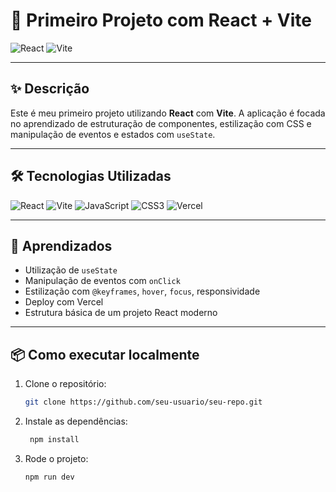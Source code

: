 # 🚀 Primeiro Projeto com React + Vite

![React](https://img.shields.io/badge/React-20232A?style=for-the-badge&logo=react&logoColor=61DAFB)
![Vite](https://img.shields.io/badge/Vite-646CFF?style=for-the-badge&logo=vite&logoColor=FFD62E)

---

## ✨ Descrição

Este é meu primeiro projeto utilizando **React** com **Vite**. A aplicação é focada no aprendizado de estruturação de componentes, estilização com CSS e manipulação de eventos e estados com `useState`.

---

## 🛠️ Tecnologias Utilizadas

![React](https://img.shields.io/badge/React-20232A?style=for-the-badge&logo=react&logoColor=61DAFB)
![Vite](https://img.shields.io/badge/Vite-646CFF?style=for-the-badge&logo=vite&logoColor=white)
![JavaScript](https://img.shields.io/badge/JavaScript-F7DF1E?style=for-the-badge&logo=javascript&logoColor=black)
![CSS3](https://img.shields.io/badge/CSS3-1572B6?style=for-the-badge&logo=css3&logoColor=white)
![Vercel](https://img.shields.io/badge/Vercel-000000?style=for-the-badge&logo=vercel&logoColor=white)


---

## 🧠 Aprendizados

- Utilização de `useState`
- Manipulação de eventos com `onClick`
- Estilização com `@keyframes`, `hover`, `focus`, responsividade
- Deploy com Vercel
- Estrutura básica de um projeto React moderno

---

## 📦 Como executar localmente

1. Clone o repositório:

    ```bash
    git clone https://github.com/seu-usuario/seu-repo.git
2. Instale as dependências:

    ```bash
     npm install

3. Rode o projeto:

    ```bash
    npm run dev
